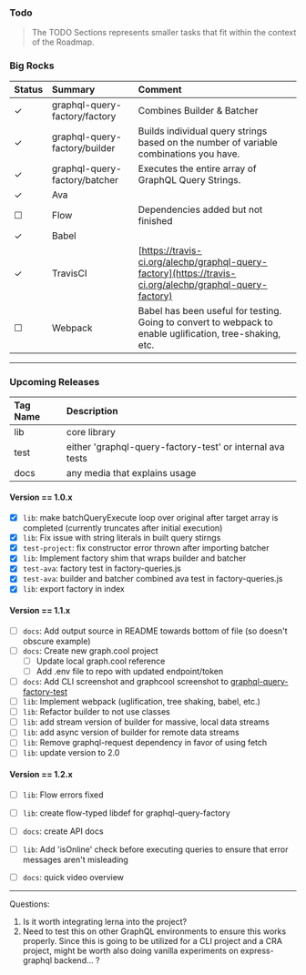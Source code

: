 ### Todo
> The TODO Sections represents smaller tasks that fit within the context of the Roadmap.

### Big Rocks
| Status | Summary | Comment |
|:-------|:---------|:--------|
| ✓ | graphql-query-factory/factory | Combines Builder & Batcher |
| ✓ | graphql-query-factory/builder | Builds individual query strings based on the number of variable combinations you have. |
| ✓ | graphql-query-factory/batcher | Executes the entire array of GraphQL Query Strings. |
| ✓ | Ava | |
| ☐ | Flow | Dependencies added but not finished |
| ✓ | Babel | |
| ✓ | TravisCI | [https://travis-ci.org/alechp/graphql-query-factory](https://travis-ci.org/alechp/graphql-query-factory)|
| ☐ | Webpack | Babel has been useful for testing. Going to convert to webpack to enable uglification, tree-shaking, etc. |

----------------------------------------------

### Upcoming Releases

| Tag Name | Description |
|:---------|:------------|
| lib | core library |
| test | either 'graphql-query-factory-test' or internal ava tests |
| docs | any media that explains usage |

#### Version == 1.0.x
* [x] `lib`: make batchQueryExecute loop over original after target array is completed (currently truncates after initial execution)
* [x] `lib`: Fix issue with string literals in built query stirngs
* [x] `test-project`: fix constructor error thrown after importing batcher
* [x] `lib`: Implement factory shim that wraps builder and batcher
* [x] `test-ava`: factory test in factory-queries.js
* [x] `test-ava`: builder and batcher combined ava test in factory-queries.js
* [x] `lib`: export factory in index

#### Version == 1.1.x
* [ ] `docs`: Add output source in README towards bottom of file (so doesn't obscure example)
* [ ] `docs`: Create new graph.cool project
  * [ ] Update local graph.cool reference
  * [ ] Add .env file to repo with updated endpoint/token
* [ ] `docs`: Add CLI screenshot and graphcool screenshot to [graphql-query-factory-test](https://github.com/alechp/graphql-query-factory-test)
* [ ] `lib`: Implement webpack (uglification, tree shaking, babel, etc.)
* [ ] `lib`: Refactor builder to not use classes
* [ ] `lib`: add stream version of builder for massive, local data streams
* [ ] `lib`: add async version of builder for remote data streams
* [ ] `lib`: Remove graphql-request dependency in favor of using fetch
* [ ] `lib`: update version to 2.0

#### Version == 1.2.x
* [ ] `lib`: Flow errors fixed
* [ ] `lib`: create flow-typed libdef for graphql-query-factory
* [ ] `docs`: create API docs
* [ ] `lib`: Add 'isOnline' check before executing queries to ensure that error messages aren't misleading
* [ ] `docs`: quick video overview


-----

Questions:
1. Is it worth integrating lerna into the project?
2. Need to test this on other GraphQL environments to ensure this works properly. Since this is going to be utilized for a CLI project and a CRA project, might be worth also doing vanilla experiments on express-graphql backend... ?
